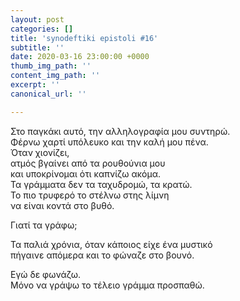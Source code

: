 ```yaml
---
layout: post
categories: []
title: 'synodeftiki epistoli #16'
subtitle: ''
date: 2020-03-16 23:00:00 +0000
thumb_img_path: ''
content_img_path: ''
excerpt: ''
canonical_url: ''

---
```

Στο παγκάκι αυτό, την αλληλογραφία μου συντηρώ.  
Φέρνω χαρτί υπόλευκο και την καλή μου πένα.  
Όταν χιονίζει,   
ατμός βγαίνει από τα ρουθούνια μου  
και υποκρίνομαι ότι καπνίζω ακόμα.  
Τα γράμματα δεν τα ταχυδρομώ, τα κρατώ.  
Το πιο τρυφερό το στέλνω στης λίμνη  
να είναι κοντά στο βυθό.

Γιατί τα γράφω;

Τα παλιά χρόνια, όταν κάποιος είχε ένα μυστικό   
πήγαινε απόμερα και το φώναζε στο βουνό.

Εγώ δε φωνάζω.  
Μόνο να γράψω το τέλειο γράμμα προσπαθώ.